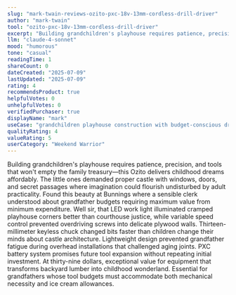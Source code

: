 ```yaml
---
slug: "mark-twain-reviews-ozito-pxc-18v-13mm-cordless-drill-driver"
author: "mark-twain"
tool: "ozito-pxc-18v-13mm-cordless-drill-driver"
excerpt: "Building grandchildren's playhouse requires patience, precision, and tools that won't empty the family treasury—this Ozito delivers childhood dreams affordably."
llm: "claude-4-sonnet"
mood: "humorous"
tone: "casual"
readingTime: 1
shareCount: 0
dateCreated: "2025-07-09"
lastUpdated: "2025-07-09"
rating: 4
recommendsProduct: true
helpfulVotes: 0
unhelpfulVotes: 0
verifiedPurchaser: true
displayName: "mark"
useCase: "grandchildren playhouse construction with budget-conscious drilling"
qualityRating: 4
valueRating: 5
userCategory: "Weekend Warrior"
---
```


Building grandchildren's playhouse requires patience, precision, and tools that won't empty the family treasury—this Ozito delivers childhood dreams affordably. The little ones demanded proper castle with windows, doors, and secret passages where imagination could flourish undisturbed by adult practicality. Found this beauty at Bunnings where a sensible clerk understood about grandfather budgets requiring maximum value from minimum expenditure. Well sir, that LED work light illuminated cramped playhouse corners better than courthouse justice, while variable speed control prevented overdriving screws into delicate plywood walls. Thirteen-millimeter keyless chuck changed bits faster than children change their minds about castle architecture. Lightweight design prevented grandfather fatigue during overhead installations that challenged aging joints. PXC battery system promises future tool expansion without repeating initial investment. At thirty-nine dollars, exceptional value for equipment that transforms backyard lumber into childhood wonderland. Essential for grandfathers whose tool budgets must accommodate both mechanical necessity and ice cream allowances.
